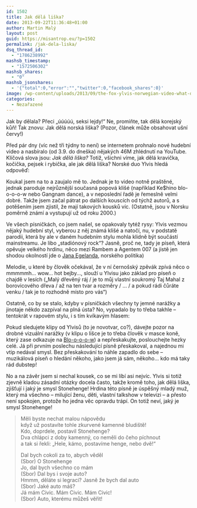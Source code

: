 ```yaml
---
id: 1502
title: Jak dělá liška?
date: 2013-09-22T11:36:48+01:00
author: Martin Malý
layout: post
guid: https://misantrop.eu/?p=1502
permalink: /jak-dela-liska/
dsq_thread_id:
  - "1786238992"
mashsb_timestamp:
  - "1572506302"
mashsb_shares:
  - "0"
mashsb_jsonshares:
  - '{"total":0,"error":"","twitter":0,"facebook_shares":0}'
image: /wp-content/uploads/2013/09/the-fox-ylvis-norwegian-video-what-does-the-fox-say-youtube.jpg
categories:
  - Nezařazené
---
```

Jak by dělala? Přeci &#8222;úúúúú, seksi lejdy!&#8220; Ne, promiňte, tak dělá korejský kůň! Tak znovu: Jak dělá norská liška? (Pozor, článek může obsahovat ušní červy!)

<!--more-->

Před pár dny (víc než tři týdny to není) se internetem prohnalo nové hudební video a nasbíralo (od 3.9. do dneška) nějakých 46M zhlédnutí na YouTube. Klíčová slova jsou: _Jak dělá liška?_ Totiž, všichni víme, jak dělá kravička, kočička, pejsek i rybička, ale jak dělá liška? Norské duo Ylvis hledá odpověď:



Koukal jsem na to a zaujalo mě to. Jednak je to video notně praštěné, jednak paroduje nejrůznější současná popová klišé (například Ke$hino blo-o-o-o-w nebo Gangnam dance), a v neposlední řadě je řemeslně velmi dobré. Takže jsem začal pátrat po dalších kouscích od týchž autorů, a s potěšením jsem zjistil, že mají takových kousků víc. (Ostatně, jsou v Norsku poměrně známí a vystupují už od roku 2000.)

Ve všech písničkách, co jsem našel, se opakovaly tytéž rysy: Ylvis vezmou nějaký hudební styl, vyberou z něj známá klišé a natočí, nu, v podstatě parodii, která by ale v daném hudebním stylu mohla klidně být součástí mainstreamu. Je libo &#8222;stadiónový rock&#8220;? Jasně, proč ne, tady je píseň, která opěvuje velkého hrdinu, něco mezi Rambem a Agentem 007 (a jistě jen shodou okolností jde o [Jana Egelanda](https://en.wikipedia.org/wiki/Jan_Egeland), norského politika)



Melodie, u které by člověk očekával, že v ní černošský zpěvák zpívá něco o mmmmmh&#8230; wow&#8230; hot bejby&#8230;, slouží u Ylvisu jako základ pro píseň o chajdě v lesích (&#8222;Malý dřevěný ráj / je to můj vlastní soukromý Taj Mahal z borovicového dřeva / až na ten tvar a rozměry / &#8230; / a pokud rádi čůráte venku / tak je to rozhodně místo pro vás&#8220;)



Ostatně, co by se stalo, kdyby v písničkách všechny ty jemné narážky a jinotaje někdo zazpíval na plná ústa? No, vypadalo by to třeba takhle &#8211; tentokrát v rapovém stylu, i s tím kvíkavým hlasem:



Pokud sledujete klipy od Ylvisů (to je novotvar, co?), dávejte pozor na drobné vizuální narážky (v klipu o lišce je to třeba člověk v masce koně, který zase odkazuje na [Blo-o-o-o-w](https://www.youtube.com/watch?v=CFWX0hWCbng)) a nepřeskakujte, poslouchejte hezky celé. Já při prvním poslechu následující písně přeskakoval, a najednou mi vtip nedával smysl. Bez přeskakování to náhle zapadlo do sebe &#8211; muzikálová píseň o hledání někoho, jako jsem já sám, někoho&#8230; kdo má taky rád dubstep!



No a na závěr jsem si nechal kousek, co se mi líbí asi nejvíc. Ylvis si totiž zjevně kladou zásadní otázky docela často, takže kromě toho, jak dělá liška, zjišťují i jaký je smysl Stonehenge! Hrdina této písně je úspěšný mladý muž, který má všechno &#8211; milující ženu, děti, vlastní talkshow v televizi &#8211; a přesto není spokojen, protože ho jedna věc opravdu trápí. On totiž neví, jaký je smysl Stonehenge!

> Měli byste nechat malou nápovědu  
> když už postavíte tohle zkurvené kamenné bludiště!  
> Kdo, doprdele, postavil Stonehenge?  
> Dva chlápci z doby kamenný, co neměli do čeho píchnout  
> a tak si řekli: &#8222;Hele, kámo, postavíme henge, nebo dvě!&#8220;
> 
> Dal bych cokoli za to, abych věděl  
> (Sbor) O Stonehenge  
> Jo, dal bych všechno co mám  
> (Sbor) Dal bys i svoje auto?  
> Hmmm, děláte si legraci? Jasně že bych dal auto  
> (Sbor) Jaké auto máš?  
> Já mám Civic. Mám Civic. Mám Civic!  
> (Sbor) Auto, kterému můžeš věřit!